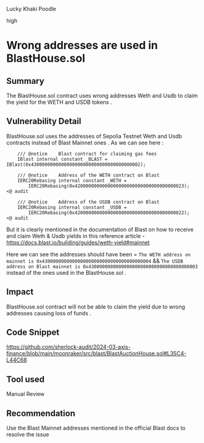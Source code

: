 Lucky Khaki Poodle

high

# Wrong addresses are used in BlastHouse.sol

## Summary
The BlastHouse.sol contract uses wrong addresses Weth and Usdb to claim the yield for the WETH and USDB tokens . 
## Vulnerability Detail
BlastHouse.sol uses the addresses of Sepolia Testnet Weth and Usdb  contracts instead of Blast Mainnet ones . As we can see here : 
```solidity
    /// @notice    Blast contract for claiming gas fees
    IBlast internal constant _BLAST = IBlast(0x4300000000000000000000000000000000000002);

    /// @notice    Address of the WETH contract on Blast
    IERC20Rebasing internal constant _WETH =
        IERC20Rebasing(0x4200000000000000000000000000000000000023);    <@ audit

    /// @notice    Address of the USDB contract on Blast
    IERC20Rebasing internal constant _USDB =
        IERC20Rebasing(0x4200000000000000000000000000000000000022);   <@ audit
```
But it is clearly mentioned in the documentation of Blast on how to receive and claim Weth & Usdb yields in this reference article - https://docs.blast.io/building/guides/weth-yield#mainnet

Here we can see the addresses should have been = `The WETH address on mainnet is 0x4300000000000000000000000000000000000004` && `The USDB address on Blast mainnet is 0x4300000000000000000000000000000000000003` instead of the ones used in the BlastHouse.sol . 
## Impact
BlastHouse.sol contract will not be able to claim the yield due to wrong addresses causing loss of funds . 
## Code Snippet
https://github.com/sherlock-audit/2024-03-axis-finance/blob/main/moonraker/src/blast/BlastAuctionHouse.sol#L35C4-L44C68
## Tool used
Manual Review 

## Recommendation
Use the Blast Mainnet addresses mentioned in the official Blast docs to resolve the issue 